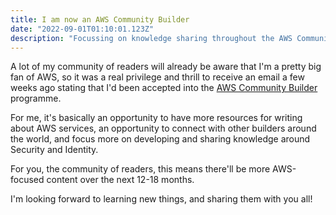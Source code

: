 ```yaml
---
title: I am now an AWS Community Builder 
date: "2022-09-01T01:10:01.123Z"
description: "Focussing on knowledge sharing throughout the AWS Community"
---
```


A lot of my community of readers will already be aware that I'm a pretty big fan of AWS, so it was a real privilege and thrill to receive an email a few weeks ago stating that I'd been accepted into the [AWS Community Builder](https://aws.amazon.com/developer/community/community-builders/) programme. 

For me, it's basically an opportunity to have more resources for writing about AWS services, an opportunity to connect with other builders around the world, and focus more on developing and sharing knowledge around Security and Identity. 

For you, the community of readers, this means there'll be more AWS-focused content over the next 12-18 months. 

I'm looking forward to learning new things, and sharing them with you all!



